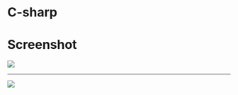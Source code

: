 # C-sharp
<h1>Screenshot</h1>

<img src="https://rawgit.com/Aggarwal-Abhishek/Screenshots/master/c-sharp-explorer%20(1).png"/>
<hr>
<img src="https://rawgit.com/Aggarwal-Abhishek/Screenshots/master/c-sharp-explorer%20(2).png"/>
